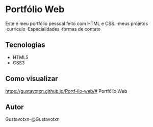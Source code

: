 # Portfólio Web

Este é meu portfólio pessoal feito com HTML e CSS.
·meus projetos
·currículo
·Especialidades
·formas de contato

## Tecnologias
- HTML5
- CSS3

## Como visualizar
https://gustavotxn.github.io/Portf-lio-web/# Portfólio Web

## Autor
Gustavotxn-@Gustavotxn
